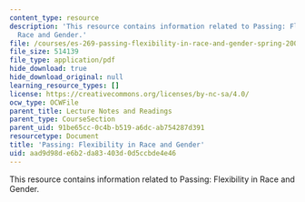 ```yaml
---
content_type: resource
description: 'This resource contains information related to Passing: Flexibility in
  Race and Gender.'
file: /courses/es-269-passing-flexibility-in-race-and-gender-spring-2009/aad9d98de6b2da83403d0d5ccbde4e46_MITES_269S09_lec7_Class7.pdf
file_size: 514139
file_type: application/pdf
hide_download: true
hide_download_original: null
learning_resource_types: []
license: https://creativecommons.org/licenses/by-nc-sa/4.0/
ocw_type: OCWFile
parent_title: Lecture Notes and Readings
parent_type: CourseSection
parent_uid: 91be65cc-0c4b-b519-a6dc-ab754287d391
resourcetype: Document
title: 'Passing: Flexibility in Race and Gender'
uid: aad9d98d-e6b2-da83-403d-0d5ccbde4e46
---
```

This resource contains information related to Passing: Flexibility in Race and Gender.